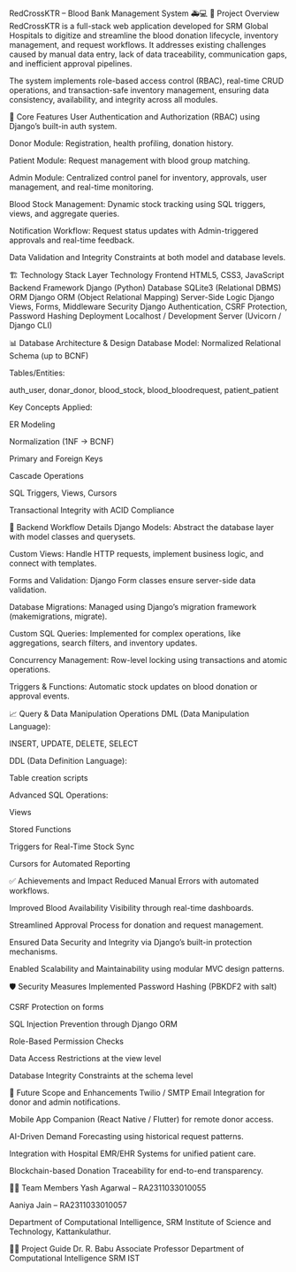 RedCrossKTR – Blood Bank Management System 🚑💻
📝 Project Overview
RedCrossKTR is a full-stack web application developed for SRM Global Hospitals to digitize and streamline the blood donation lifecycle, inventory management, and request workflows. It addresses existing challenges caused by manual data entry, lack of data traceability, communication gaps, and inefficient approval pipelines.

The system implements role-based access control (RBAC), real-time CRUD operations, and transaction-safe inventory management, ensuring data consistency, availability, and integrity across all modules.

🎯 Core Features
User Authentication and Authorization (RBAC) using Django’s built-in auth system.

Donor Module: Registration, health profiling, donation history.

Patient Module: Request management with blood group matching.

Admin Module: Centralized control panel for inventory, approvals, user management, and real-time monitoring.

Blood Stock Management: Dynamic stock tracking using SQL triggers, views, and aggregate queries.

Notification Workflow: Request status updates with Admin-triggered approvals and real-time feedback.

Data Validation and Integrity Constraints at both model and database levels.

🏗️ Technology Stack
Layer	Technology
Frontend	HTML5, CSS3, JavaScript
Backend Framework	Django (Python)
Database	SQLite3 (Relational DBMS)
ORM	Django ORM (Object Relational Mapping)
Server-Side Logic	Django Views, Forms, Middleware
Security	Django Authentication, CSRF Protection, Password Hashing
Deployment	Localhost / Development Server (Uvicorn / Django CLI)

📊 Database Architecture & Design
Database Model: Normalized Relational Schema (up to BCNF)

Tables/Entities:

auth_user, donar_donor, blood_stock, blood_bloodrequest, patient_patient

Key Concepts Applied:

ER Modeling

Normalization (1NF → BCNF)

Primary and Foreign Keys

Cascade Operations

SQL Triggers, Views, Cursors

Transactional Integrity with ACID Compliance

🧱 Backend Workflow Details
Django Models: Abstract the database layer with model classes and querysets.

Custom Views: Handle HTTP requests, implement business logic, and connect with templates.

Forms and Validation: Django Form classes ensure server-side data validation.

Database Migrations: Managed using Django’s migration framework (makemigrations, migrate).

Custom SQL Queries: Implemented for complex operations, like aggregations, search filters, and inventory updates.

Concurrency Management: Row-level locking using transactions and atomic operations.

Triggers & Functions: Automatic stock updates on blood donation or approval events.

📈 Query & Data Manipulation Operations
DML (Data Manipulation Language):

INSERT, UPDATE, DELETE, SELECT

DDL (Data Definition Language):

Table creation scripts

Advanced SQL Operations:

Views

Stored Functions

Triggers for Real-Time Stock Sync

Cursors for Automated Reporting

✅ Achievements and Impact
Reduced Manual Errors with automated workflows.

Improved Blood Availability Visibility through real-time dashboards.

Streamlined Approval Process for donation and request management.

Ensured Data Security and Integrity via Django’s built-in protection mechanisms.

Enabled Scalability and Maintainability using modular MVC design patterns.

🛡️ Security Measures Implemented
Password Hashing (PBKDF2 with salt)

CSRF Protection on forms

SQL Injection Prevention through Django ORM

Role-Based Permission Checks

Data Access Restrictions at the view level

Database Integrity Constraints at the schema level

🚀 Future Scope and Enhancements
Twilio / SMTP Email Integration for donor and admin notifications.

Mobile App Companion (React Native / Flutter) for remote donor access.

AI-Driven Demand Forecasting using historical request patterns.

Integration with Hospital EMR/EHR Systems for unified patient care.

Blockchain-based Donation Traceability for end-to-end transparency.

👨‍💻 Team Members
Yash Agarwal – RA2311033010055

Aaniya Jain – RA2311033010057

Department of Computational Intelligence, SRM Institute of Science and Technology, Kattankulathur.

👨‍🏫 Project Guide
Dr. R. Babu
Associate Professor
Department of Computational Intelligence
SRM IST
